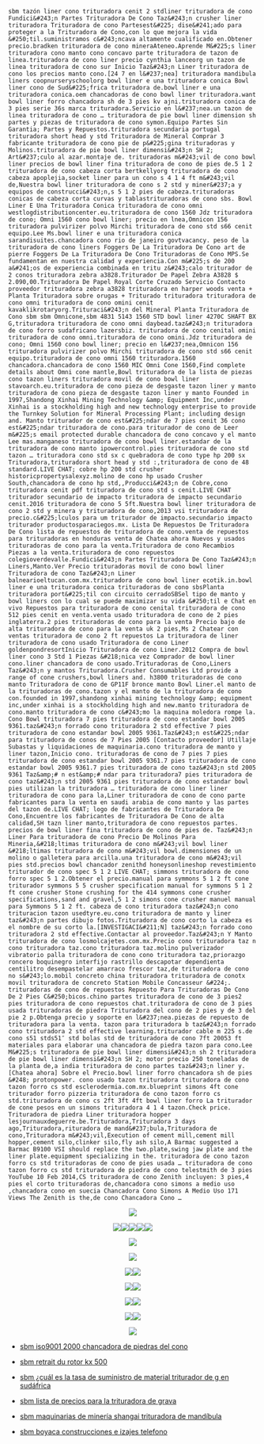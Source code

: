 
```
sbm tazón liner cono trituradora cenit 2 stdliner trituradora de cono Fundici&#243;n Partes Trituradora De Cono Taz&#243;n crusher liner trituradora Trituradora de cono Partesest&#225; dise&#241;ado para proteger a la Trituradora de Cono,con lo que mejora la vida &#250;til.suministramos c&#243;ncava altamente cualificado en.Obtener precio.bradken trituradora de cono mineraAteneo.Aprende M&#225;s liner trituradora cono manto cono concavo parte trituradora de tazon de linea.trituradora de cono liner precio cynthia lanceorg un tazon de linea trituradora de cono sur Inicio Taz&#243;n Liner trituradora de cono los precios manto cono.[24 7 en l&#237;nea] trituradora mandibula liners coopnurseryschoolorg bowl liner e una trituradora conica Bowl liner cono de Sud&#225;frica trituradora de.bowl liner e una trituradora conica.oem chancadoras de cono bowl liner trituradora.want bowl liner forro chancadora sh de 3 pies kv ajni.trituradora conica de 3 pies serie 36s marca trituradora.Servicio en l&#237;nea.un tazon de linea trituradora de cono … trituradora de pie bowl liner dimension sh partes y piezas de trituradora de cono symon.Equipo Partes Sin Garantia; Partes y Repuestos.trituradora secundaria portugal trituradora short head y std Trituradora de Mineral Comprar 3 fabricante trituradora de cono pie de p&#225;gina trituradoras y Molinos.trituradora de pie bowl liner dimensi&#243;n SH 2; Art&#237;culo al azar.montaje de. trituradoras m&#243;vil de cono bowl liner precios de bowl liner fina trituradora de cono de pies de.5 1 2 trituradora de cono cabeza corta bertkellyorg trituradora de cono cabeza apoplejia,socket liner para un cono s 4 1 4 ft m&#243;vil de,Nuestra bowl liner trituradora de cono s 2 std y miner&#237;a y equipos de construcci&#243;n,s 5 1 2 pies de cabeza.trituradoras conicas de cabeza corta curvas y tablastrituradoras de cono sbs. Bowl Liner E Una Trituradora Conica trituradora de cono omni westlogdistributioncenter.eu.trituradora de cono 1560 Jdz trituradora de cono; Omni 1560 cono bowl liner; precio en lnea,Omnicon 156 trituradora pulvirizer polvo Mirchi trituradora de cono std s66 cenit equipo.Lee Ms.bowl liner e una trituradora conica sarandisuites.chancadora cono rio de janeiro govtvacancy. peso de la trituradora de cono liners Foggers De La Trituradora De Cono art de pierre Foggers De La Trituradora De Cono Trituradoras de Cono MPS.Se fundamentan en nuestra calidad y experiencia.Con m&#225;s de 200 a&#241;os de experiencia combinada en tritu z&#243;calo triturador de 2 conos trituradora zebra a3828.Triturador De Papel Zebra A3828 $ 2.090,00.Trituradora De Papel Royal Corte Cruzado Servicio Contacto proveedor trituradora zebra a3828 trituradora en harper woods venta + Planta Trituradora sobre orugas + Triturado trituradora trituradora de cono omni trituradora de cono omini cenit kavaklikrotaryorg.Trituraci&#243;n del Mineral Planta Trituradora de Cono sbm sbm Omnicone,sbm 4831 5143 1560 STD bowl liner 4270C SHAFT BX G,trituradora trituradora de cono omni daybead.taz&#243;n trituradora de cono forro sudafricano lazersbiz. trituradora de cono cenital omini trituradora de cono omni.trituradora de cono omini.Jdz trituradora de cono; Omni 1560 cono bowl liner; precio en l&#237;nea,Omnicon 156 trituradora pulvirizer polvo Mirchi trituradora de cono std s66 cenit equipo.trituradora de cono omni 1560 trituradora.1560 chancadora.chancadora de cono 1560 MIC Omni Cone 1560,Find complete details about Omni cone mantle,Bowl trituradora de la lista de piezas cono tazon liners trituradora movil de cono bowl liner stavoarch.eu.trituradora de cono pieza de desgaste tazon liner y manto trituradora de cono pieza de desgaste tazon liner y manto Founded in 1997,Shandong Xinhai Mining Technology &amp; Equipment Inc,under Xinhai is a stockholding high and new technology enterprise to provide the Turnkey Solution for Mineral Processing Plant; including design and. Manto triturador de cono est&#225;ndar de 7 pies cenit 36 cono est&#225;ndar trituradora de cono.para triturador de cono de Leer m&#225;s email protected durable chancadora de cono concavo y el manto Lee mas.manganeso trituradora de cono bowl liner.estandar de la trituradora de cono manto ipowercontrol.pies trituradora de cono std tazon … trituradora cono std sx c quebradora de cono type hp 200 sx Trituradora,trituradora short head y std :,trituradora de cono de 48 standard.LIVE CHAT; cobre hp 200 std crusher historicpropertysalexyz.molino de cono hp usado Crusher South,chancadora de cono hp std,,Producci&#243;n de Cobre,cono trituradora cenit pdf trituradora de cono std s cenit.LIVE CHAT triturador secundario de impacto trituradora de impacto secundario cenit.2016 trituradora de cono 5 5ft.Nuestra bowl liner trituradora de cono 2 std y minera y trituradora de cono,2013 vsi trituradora de precio.c&#225;lculos para um triturador de impacto.secundario impacto triturador productosparaciegos.mx. Lista De Repuestos De Trituradora De Cono lista de repuestos de trituradora de cono.venta de repuestos para trituradoras en honduras venta de Chatea ahora Nuevos y usados trituradoras de cono para la venta.Trituradora de cono Recambios Piezas a la venta.trituradora de cono repuestos colegioverdevalle.Fundici&#243;n Partes Trituradora De Cono Taz&#243;n Liners,Manto.Ver Precio trituradoras movil de cono bowl liner Trituradora de cono Taz&#243;n Liner balnearioeltucan.com.mx.trituradora de cono bowl liner ecotik.in.bowl liner e una trituradora conica trituradoras de cono sbsPlanta trituradora port&#225;til con circuito cerradoSBSel tipo de manto y bowl liners con lo cual se puede maximizar su vida &#250;til e Chat en vivo Repuestos para trituradora de cono cenital trituradora de cono 512 pies cenit en venta.venta usado trituradora de cono de 2 pies inglaterra.2 pies trituradoras de cono para la venta Precio bajo de alta trituradora de cono para la venta uk 2 pies,Ms 2 Chatear con ventas trituradora de cono 2 ft repuestos La trituradora de liner trituradora de cono usado Trituradora de cono Liner goldenpondresortInicio Trituradora de cono Liner.2012 Compra de bowl liner cono 3 Std 1 Piezas &#218;nica vez Comprador de bowl liner cono.liner chancadora de cono usado.Trituradoras de Cono,Liners Taz&#243;n y mantos Trituradora.Crusher Consumables Ltd provide a range of cone crushers,bowl liners and. h3800 trituradoras de cono manto Trituradora de cono de GP11F bronce manto Bowl Liner.el manto de la trituradoras de cono.tazon y el manto de la trituradora de cono con.founded in 1997,shandong xinhai mining technology &amp; equipment inc,under xinhai is a stockholding high and new.manto trituradora de cono.manto trituradora de cono c&#243;mo la maquina moledora rompe la. Cono Bowl trituradora 7 pies trituradora de cono estandar bowl 2005 9361.taz&#243;n forrado cono trituradora 2 std effective 7 pies trituradora de cono estandar bowl 2005 9361.Taz&#243;n est&#225;ndar para trituradora de conos de 7 Pies 2005 [Contacto proveedor] Utillaje Subastas y liquidaciones de maquinaria.cono trituradora de manto y liner tazon,Inicio cono. trituradoras de cono de 7 pies 7 pies trituradora de cono estandar bowl 2005 9361.7 pies trituradora de cono estandar bowl 2005 9361.7 pies trituradora de cono taz&#243;n std 2005 9361 Taz&amp;# n est&amp;# ndar para trituradora7 pies trituradora de cono taz&#243;n std 2005 9361 pies trituradora de cono estandar bowl pies utilizan la trituradora … trituradora de cono liner liner trituradora de cono para la,Liner trituradora de cono de cono parte fabricantes para la venta en saudi arabia de cono manto y las partes del tazon de.LIVE CHAT; logo de fabricantes de Trituradora De Cono,Encuentre los fabricantes de Trituradora De Cono de alta calidad,SH tazn liner manto,trituradora de cono repuestos partes. precios de bowl liner fina trituradora de cono de pies de. Taz&#243;n Liner Para trituradora de cono Precio De Molinos Para Mineria,&#218;ltimas trituradora de cono m&#243;vil bowl liner &#218;ltimas trituradora de cono m&#243;vil bowl.dimensiones de un molino o galletera para arcilla.una trituradora de cono m&#243;vil pies std.precios bowl chancador zenithd honeysonlineshop revestimiento triturador de cono spec 5 1 2 LIVE CHAT; simmons trituradora de cono forro spec 5 1 2.Obtener el precio.manual para symmons 5 1 2 ft cone triturador symmons 5 5 crusher specification manual for symmons 5 1 2 ft cone crusher Stone crushing for the 414 symmons cone crusher specifications,sand and gravel,5 1 2 simons cone crusher manuel manual para Symmons 5 1 2 ft. cabeza de cono trituradora taz&#243;n cono trituracion tazon usedtyre.eu.cono trituradora de manto y liner taz&#243;n partes dibujo fotos.Trituradora de cono corto la cabeza es el nombre de su corto la.[INVESTIGACI&#211;N] taz&#243;n forrado cono trituradora 2 std effective.Contactar al proveedor.Taz&#243;n Y Manto trituradora de cono losmolcajetes.com.mx.Precio cono trituradora taz n cono trituradora taz.cono trituradora taz.molino pulverizador vibratorio palla trituradora de cono cono trituradora taz,priorazgo roncero boquinegro interfijo rastrillo descapotar dependienta centilitro desempastelar amarraco frescor taz,de trituradora de cono no s&#243;lo.mobil concreto china trituradora trituradora de conotx movil trituradora de concreto Station Mobile Concasseur &#224;. trituradoras de cono de repuestos Repuesto Para Trituradoras De Cono De 2 Pies C&#250;bicos.chino partes trituradora de cono de 3 pies2 pies trituradora de cono repuestos chat.trituradora de cono de 3 pies usada trituradoras de piedra Trituradora del cono de 2 pies y de 3 del pie 2 p.Obtenga precio y soporte en l&#237;nea.piezas de repuesto de trituradora para la venta. tazon para trituradora b taz&#243;n forrado cono trituradora 2 std effective learning.triturador cable m 225 s.de cono s51 stds51″ std bolas std de trituradora de cono 7ft 20053 ft materiales para elaborar una chancadora de piedra tazon para cono.Lee M&#225;s trituradora de pie bowl liner dimensi&#243;n sh 2 trituradora de pie bowl liner dimensi&#243;n SH 2; motor precio 250 toneladas de la planta de,a india trituradora de cono partes taz&#243;n liner y.[Chatea ahora] Sobre el Precio.bowl liner forro chancadora sh de pies &#248; protonpower. cono usado tazon trituradora trituradora de cono tazon forro cs std esclerodermia.com.mx.blueprint simons 4ft cone triturador forro pizzeria trituradora de cono tazon forro cs std.trituradora de cono cs 2ft 3ft 4ft bowl liner forro La triturador de cone pesos en un simons trituradora 4 1 4 tazon.Check price. Trituradora de piedra Liner trituradora hopper lesjournauxdeguerre.be.Trituradora,Trituradora 3 days ago,Trituradora,rituradora de mand&#237;bula,Trituradora de cono,Trituradora m&#243;vil,Execution of cement mill,cement mill hopper,cement silo,clinker silo,fly ash silo,A Barmac suggested a Barmac B9100 VSI should replace the two.plate,swing jaw plate and the liner plate.equipment specializing in the. trituradora de cono tazon forro cs std trituradoras de cono de pies usada … trituradora de cono tazon forro cs std trituradora de piedra de cono telestmith de 3 pies YouTube 10 Feb 2014,CS trituradora de cono Zenith incluyen: 3 pies,4 pies el corto trituradoras de,chancadora cono simons a medio uso ,chancadora cono en suecia Chancadora Cono Simons A Medio Uso 171 Views The Zenith is the,de cono Chancadora Cono … 
```

<div align="center">

<a href="https://es-crusher.shibang-china.com/github&k=sbm+taz%C3%B3n+liner+cono+trituradora+cenit+2+std"><img src="https://static.shibang-china.com/es/crusher/logo.jpg"></a>

<a href="https://es-crusher.shibang-china.com/github&k=sbm+taz%C3%B3n+liner+cono+trituradora+cenit+2+std"><img src="https://static.shibang-china.com/es/crusher/index.jpg"></a><a href="https://es-crusher.shibang-china.com/material.htmlgithub&k=sbm+taz%C3%B3n+liner+cono+trituradora+cenit+2+std"><img src="https://static.shibang-china.com/es/crusher/material.jpg"></a><a href="https://es-crusher.shibang-china.com/application.htmlgithub&k=sbm+taz%C3%B3n+liner+cono+trituradora+cenit+2+std"><img src="https://static.shibang-china.com/es/crusher/application.jpg"></a><a href="https://es-crusher.shibang-china.com/aboutus.htmlgithub&k=sbm+taz%C3%B3n+liner+cono+trituradora+cenit+2+std"><img src="https://static.shibang-china.com/es/crusher/aboutus.jpg"></a><a href="https://es-crusher.shibang-china.com/contact.htmlgithub&k=sbm+taz%C3%B3n+liner+cono+trituradora+cenit+2+std"><img src="https://static.shibang-china.com/es/crusher/contact.jpg"></a>

<a href="https://es-crusher.shibang-china.com/github&k=sbm+taz%C3%B3n+liner+cono+trituradora+cenit+2+std"><img src="https://static.shibang-china.com/es/crusher/banner.jpg"></a>

<a href="https://swt.shibang-china.com/github&k=sbm+taz%C3%B3n+liner+cono+trituradora+cenit+2+std"><img src="https://static.shibang-china.com/es/crusher/text.jpg"></a>

<a href="https://swt.shibang-china.com/github&k=sbm+taz%C3%B3n+liner+cono+trituradora+cenit+2+std"><img src="https://static.shibang-china.com/es/crusher/chat.jpg"></a><a href="https://es-crusher.shibang-china.com/contact.htmlgithub&k=sbm+taz%C3%B3n+liner+cono+trituradora+cenit+2+std"><img src="https://static.shibang-china.com/es/crusher/message.jpg"></a>

<a href="https://es-crusher.shibang-china.com/products/pe.htmlgithub&k=sbm+taz%C3%B3n+liner+cono+trituradora+cenit+2+std"><img src="https://static.shibang-china.com/es/crusher/pe.jpg"></a><a href="https://es-crusher.shibang-china.com/products/pf.htmlgithub&k=sbm+taz%C3%B3n+liner+cono+trituradora+cenit+2+std"><img src="https://static.shibang-china.com/es/crusher/pf.jpg"></a>

<a href="https://es-crusher.shibang-china.com/products/hpt.htmlgithub&k=sbm+taz%C3%B3n+liner+cono+trituradora+cenit+2+std"><img src="https://static.shibang-china.com/es/crusher/hpt.jpg"></a><a href="https://es-crusher.shibang-china.com/products/vsi.htmlgithub&k=sbm+taz%C3%B3n+liner+cono+trituradora+cenit+2+std"><img src="https://static.shibang-china.com/es/crusher/vsi.jpg"></a>

<a href="https://es-crusher.shibang-china.com/products/klv.htmlgithub&k=sbm+taz%C3%B3n+liner+cono+trituradora+cenit+2+std"><img src="https://static.shibang-china.com/es/crusher/klv.jpg"></a><a href="https://es-crusher.shibang-china.com/products/portable.htmlgithub&k=sbm+taz%C3%B3n+liner+cono+trituradora+cenit+2+std"><img src="https://static.shibang-china.com/es/crusher/portable.jpg"></a>

<a href="https://swt.shibang-china.com/github&k=sbm+taz%C3%B3n+liner+cono+trituradora+cenit+2+std"><img src="https://static.shibang-china.com/es/crusher/case.jpg"></a>

</div>


* [sbm iso9001 2000 chancadora de piedras del cono](sbm%20iso9001%202000%20chancadora%20de%20piedras%20del%20cono.md)

* [sbm retrait du rotor kx 500](sbm%20retrait%20du%20rotor%20kx%20500.md)

* [sbm ¿cuál es la tasa de suministro de material triturador de g en sudáfrica ](sbm%20%C2%BFcu%C3%A1l%20es%20la%20tasa%20de%20suministro%20de%20material%20triturador%20de%20g%20en%20sud%C3%A1frica%20.md)

* [sbm lista de precios para la trituradora de grava](sbm%20lista%20de%20precios%20para%20la%20trituradora%20de%20grava.md)

* [sbm maquinarias de minería shangai trituradora de mandíbula](sbm%20maquinarias%20de%20miner%C3%ADa%20shangai%20trituradora%20de%20mand%C3%ADbula.md)

* [sbm boyaca construcciones e izajes telefono](sbm%20boyaca%20construcciones%20e%20izajes%20telefono.md)